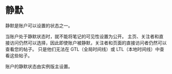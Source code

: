 # 静默

静默是账户可以设置的状态之一。

当账户处于静默状态时，就不能将笔记的可见性设置为公开。
主页、关注者和直接访问仍然可以选择，因此即使账户被静默，关注者和页面的直接访问者仍然可以查看您的帖子。
只是他们无法在 GTL（全局时间线）或 LTL（本地时间线）中查看这些帖子。

账户的静默状态由实例版主设置。
